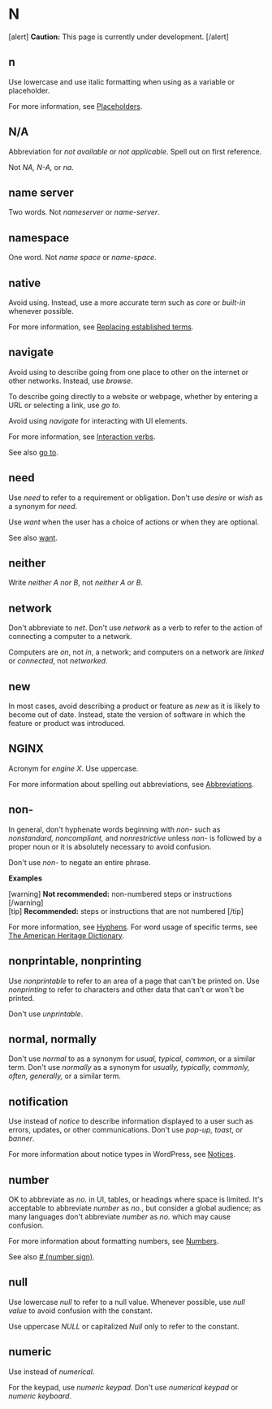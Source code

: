 # N

[alert] **Caution:** This page is currently under development. [/alert]

## n

Use lowercase and use italic formatting when using as a variable or placeholder.

For more information, see [Placeholders](https://make.wordpress.org/docs/style-guide/developer-content/placeholders/).

## N/A

Abbreviation for *not available* or *not applicable*. Spell out on first reference.

Not *NA, N-A,* or *na*.

## name server

Two words. Not *nameserver* or *name-server*.

## namespace

One word. Not *name space* or *name-space*.

## native

Avoid using. Instead, use a more accurate term such as *core* or *built-in* whenever possible.

For more information, see [Replacing established terms](https://make.wordpress.org/docs/style-guide/general-guidelines/inclusivity/#replacing-established-terms).

## navigate

Avoid using to describe going from one place to other on the internet or other networks. Instead, use *browse*.

To describe going directly to a website or webpage, whether by entering a URL or selecting a link, use *go to*.

Avoid using *navigate* for interacting with UI elements.

For more information, see [Interaction verbs](https://make.wordpress.org/docs/style-guide/developer-content/ui-elements/#interaction-verbs).

See also [go to](https://make.wordpress.org/docs/style-guide/word-list/g/#go-to).

## need

Use *need* to refer to a requirement or obligation. Don't use *desire* or *wish* as a synonym for *need*.

Use *want* when the user has a choice of actions or when they are optional.

See also [want](https://make.wordpress.org/docs/style-guide/word-list/w/#want).

## neither

Write *neither A nor B*, not *neither A or B*.

## network

Don't abbreviate to *net*. Don't use *network* as a verb to refer to the action of connecting a computer to a network.

Computers are *on*, not *in*, a network; and computers on a network are *linked* or *connected*, not *networked*.

## new

In most cases, avoid describing a product or feature as *new* as it is likely to become out of date. Instead, state the version of software in which the feature or product was introduced.

## NGINX

Acronym for *engine X*. Use uppercase.

For more information about spelling out abbreviations, see [Abbreviations](https://make.wordpress.org/docs/style-guide/language-grammar/abbreviations/).

## non-

In general, don't hyphenate words beginning with *non-* such as *nonstandard, noncompliant,* and *nonrestrictive* unless *non-* is followed by a proper noun or it is absolutely necessary to avoid confusion.

Don't use *non-* to negate an entire phrase.

**Examples**  

[warning] **Not recommended:** non-numbered steps or instructions [/warning]  
[tip] **Recommended:** steps or instructions that are not numbered [/tip]  

For more information, see [Hyphens](https://make.wordpress.org/docs/style-guide/punctuation/hyphens/).
For word usage of specific terms, see [The American Heritage Dictionary](https://ahdictionary.com/).

## nonprintable, nonprinting

Use *nonprintable* to refer to an area of a page that can't be printed on. Use *nonprinting* to refer to characters and other data that can't or won't be printed.

Don't use *unprintable*.

## normal, normally

Don't use *normal* to as a synonym for *usual, typical, common*, or a similar term. Don't use *normally* as a synonym for *usually, typically, commonly, often, generally,* or a similar term.

## notification

Use instead of *notice* to describe information displayed to a user such as errors, updates, or other communications. Don't use *pop-up, toast*, or *banner*.

For more information about notice types in WordPress, see [Notices](https://make.wordpress.org/docs/style-guide/formatting/notices/).

## number

OK to abbreviate as *no.* in UI, tables, or headings where space is limited. It's acceptable to abbreviate *number* as *no.*, but consider a global audience; as many languages don't abbreviate *number* as *no.* which may cause confusion.

For more information about formatting numbers, see [Numbers](https://make.wordpress.org/docs/style-guide/formatting/numbers/).

See also [# (number sign)](https://make.wordpress.org/docs/style-guide/word-list/symbols/#number-sign).

## null

Use lowercase *null* to refer to a null value. Whenever possible, use *null value* to avoid confusion with the constant.

Use uppercase *NULL* or capitalized *Null* only to refer to the constant.

## numeric

Use instead of *numerical*.

For the keypad, use *numeric keypad*. Don't use *numerical keypad* or *numeric keyboard*.
